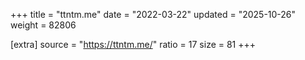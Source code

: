 +++
title = "ttntm.me"
date = "2022-03-22"
updated = "2025-10-26"
weight = 82806

[extra]
source = "https://ttntm.me/"
ratio = 17
size = 81
+++
